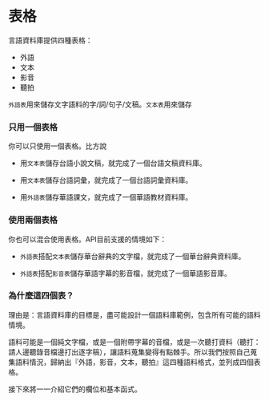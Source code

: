 # 表格

言語資料庫提供四種表格：
- 外語
- 文本
- 影音
- 聽拍

`外語表`用來儲存文字語料的字/詞/句子/文稿。`文本表`用來儲存

### 只用一個表格

你可以只使用一個表格。比方說

* 用`文本表`儲存台語小說文稿，就完成了一個台語文稿資料庫。

* 用`文本表`儲存台語詞彙，就完成了一個台語詞彙資料庫。

* 用`外語表`儲存華語課文，就完成了一個華語教材資料庫。

### 使用兩個表格

你也可以混合使用表格。API目前支援的情境如下：

* `外語表`搭配`文本表`儲存華台辭典的文字檔，就完成了一個華台辭典資料庫。

* `外語表`搭配`影音表`儲存華語字幕的影音檔，就完成了一個華語影音庫。


### 為什麼這四個表？

理由是：言語資料庫的目標是，盡可能設計一個語料庫範例，包含所有可能的語料情境。

語料可能是一個純文字檔，或是一個附帶字幕的音檔，或是一次聽打資料（聽打：請人邊聽錄音檔邊打出逐字稿），讓語料蒐集變得有點棘手。所以我們按照自己蒐集語料情況，歸納出『外語，影音，文本，聽拍』這四種語料格式，並列成四個表格。


接下來將一一介紹它們的欄位和基本函式。
